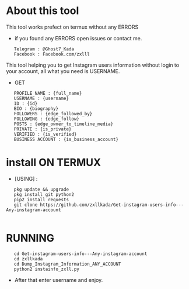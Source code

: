 # About this tool
This tool works prefect on termux without any ERRORS
* if you found any ERRORS open issues or contact me.

```
   Telegram : @Ghost7_Kada
   Facebook : Facebook.com/zxlll
```

This tool helping you to get Instagram users information without login to your account,
all what you need is USERNAME.

* GET 
```
   PROFILE NAME : {full_name}
   USERNAME : {username}
   ID : {id}
   BIO : {biography}
   FOLLOWERS : {edge_followed_by}
   FOLLOWING : {edge_follow}
   POSTS : {edge_owner_to_timeline_media}
   PRIVATE : {is_private}
   VERIFIED : {is_verified}
   BUSINESS ACCOUNT : {is_business_account}
```
# install ON TERMUX
* [USING] :
```
   pkg update && upgrade
   pkg install git python2
   pip2 install requests
   git clone https://github.com/zxllkada/Get-instagram-users-info---Any-instagram-account
   
```
# RUNNING
```
   cd Get-instagram-users-info---Any-instagram-account
   cd zxllkada
   cd Dump_Instagram_Information_ANY_ACCOUNT
   python2 instainfo_zxll.py
```
* After that enter username and enjoy.
